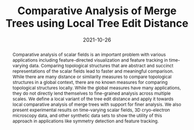 ---
title: "Comparative Analysis of Merge Trees using Local Tree Edit Distance"
collection: publications
date: 2021-10-26
venue: 'IEEE Transactions in Visualization and Computer Graphics'
bibid: 'SridharamurthyNatarajanTVCG2022'
permalink: /publication/SridharamurthyNatarajanTVCG2022
paperurl: '/files/SridharamurthyNatarajanTVCG2022.pdf'
image: '/files/SridharamurthyNatarajanTVCG2022.PNG'
doi: '10.1109/TVCG.2021.3122176'
doiurl: 'https://doi.org/10.1109/TVCG.2021.3122176'
abstract: 'Comparative analysis of scalar fields is an important problem with various applications including feature-directed visualization and feature tracking in time-varying data. Comparing topological structures that are abstract and succinct representations of the scalar fields lead to faster and meaningful comparison. While there are many distance or similarity measures to compare topological structures in a global context, there are no known measures for comparing topological structures locally. While the global measures have many applications, they do not directly lend themselves to fine-grained analysis across multiple scales. We define a local variant of the tree edit distance and apply it towards local comparative analysis of merge trees with support for finer analysis. We also present experimental results on time-varying scalar fields, 3D cryo-electron microscopy data, and other synthetic data sets to show the utility of this approach in applications like symmetry detection and feature tracking.'
year: '2022'
citation: ' <u>Raghavendra Sridharamurthy</u> and Vijay Natarajan <i>&quot;Comparative Analysis of Merge Trees using Local Tree Edit Distance&quot;</i> IEEE Transactions in Visualization and Computer Graphics, 2022'
authors: ' <u>Raghavendra Sridharamurthy</u> and Vijay Natarajan'
bibtexCode: ' @article{SridharamurthyNatarajanTVCG2022,
   author={Sridharamurthy, Raghavendra and Natarajan, Vijay},  
   journal={IEEE Transactions on Visualization and Computer Graphics},   
   title={Comparative Analysis of Merge Trees using Local Tree Edit Distance},   
   year={2022},  
   volume={},  
   number={},  
   pages={Preprint}}
'
---